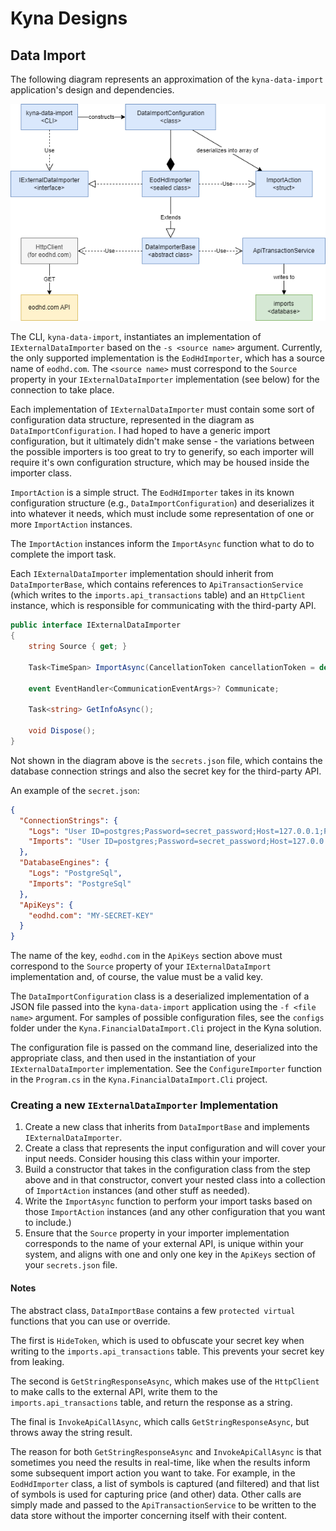 # Kyna Designs

## Data Import

The following diagram represents an approximation of the `kyna-data-import` application's design and dependencies.

![Data Import Diagram](./images/kyna-data-import.png)

The CLI, `kyna-data-import`, instantiates an implementation of `IExternalDataImporter` based on the `-s <source name>` argument. Currently, the only supported implementation is the `EodHdImporter`, which has a source name of `eodhd.com`. The `<source name>` must correspond to the `Source` property in your `IExternalDataImporter` implementation (see below) for the connection to take place.

Each implementation of `IExternalDataImporter` must contain some sort of configuration data structure, represented in the diagram as `DataImportConfiguration`. I had hoped to have a generic import configuration, but it ultimately didn't make sense - the variations between the possible importers is too great to try to generify, so each importer will require it's own configuration structure, which may be housed inside the importer class.

`ImportAction` is a simple struct. The `EodHdImporter` takes in its known configuration structure (e.g., `DataImportConfiguration`) and deserializes it into whatever it needs, which must include some representation of one or more `ImportAction` instances.

The `ImportAction` instances inform the `ImportAsync` function what to do to complete the import task.

Each `IExternalDataImporter` implementation should inherit from `DataImporterBase`, which contains references to `ApiTransactionService` (which writes to the `imports.api_transactions` table) and an `HttpClient` instance, which is responsible for communicating with the third-party API.

```csharp
public interface IExternalDataImporter
{
    string Source { get; }

    Task<TimeSpan> ImportAsync(CancellationToken cancellationToken = default);

    event EventHandler<CommunicationEventArgs>? Communicate;

    Task<string> GetInfoAsync();

    void Dispose();
}
```

Not shown in the diagram above is the `secrets.json` file, which contains the database connection strings and also the secret key for the third-party API.

An example of the `secret.json`:

```json
{
  "ConnectionStrings": {
    "Logs": "User ID=postgres;Password=secret_password;Host=127.0.0.1;Port=5432;Database=logs;",
    "Imports": "User ID=postgres;Password=secret_password;Host=127.0.0.1;Port=5432;Database=imports;"
  },
  "DatabaseEngines": {
    "Logs": "PostgreSql",
    "Imports": "PostgreSql"
  },
  "ApiKeys": {
    "eodhd.com": "MY-SECRET-KEY"
  }
}
```

The name of the key, `eodhd.com` in the `ApiKeys` section above must correspond to the `Source` property of your `IExternalDataImport` implementation and, of course, the value must be a valid key.

The `DataImportConfiguration` class is a deserialized implementation of a JSON file passed into the `kyna-data-import` application using the `-f <file name>` argument. For samples of possible configuration files, see the `configs` folder under the `Kyna.FinancialDataImport.Cli` project in the Kyna solution.

The configuration file is passed on the command line, deserialized into the appropriate class, and then used in the instantiation of your `IExternalDataImporter` implementation. See the `ConfigureImporter` function in the `Program.cs` in the `Kyna.FinancialDataImport.Cli` project.

### Creating a new `IExternalDataImporter` Implementation

1. Create a new class that inherits from `DataImportBase` and implements `IExternalDataImporter`.
1. Create a class that represents the input configuration and will cover your input needs. Consider housing this class within your importer.
1. Build a constructor that takes in the configuration class from the step above and in that constructor, convert your nested class into a collection of `ImportAction` instances (and other stuff as needed).
1. Write the `ImportAsync` function to perform your import tasks based on those `ImportAction` instances (and any other configuration that you want to include.)
1. Ensure that the `Source` property in your importer implementation corresponds to the name of your external API, is unique within your system, and aligns with one and only one key in the `ApiKeys` section of your `secrets.json` file.

#### Notes

The abstract class, `DataImportBase` contains a few `protected virtual` functions that you can use or override.

The first is `HideToken`, which is used to obfuscate your secret key when writing to the `imports.api_transactions` table. This prevents your secret key from leaking.

The second is `GetStringResponseAsync`, which makes use of the `HttpClient` to make calls to the external API, write them to the `imports.api_transactions` table, and return the response as a string.

The final is `InvokeApiCallAsync`, which calls `GetStringResponseAsync`, but throws away the string result.

The reason for both `GetStringResponseAsync` and `InvokeApiCallAsync` is that sometimes you need the results in real-time, like when the results inform some subsequent import action you want to take. For example, in the `EodHdImporter` class, a list of symbols is captured (and filtered) and that list of symbols is used for capturing price (and other) data. Other calls are simply made and passed to the `ApiTransactionService` to be written to the data store without the importer concerning itself with their content.
